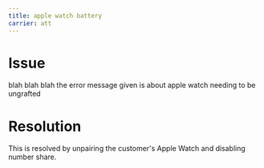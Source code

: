 ```yaml
---
title: apple watch battery
carrier: att
---
```

# Issue
blah blah blah the error message given is about apple watch needing to be ungrafted


# Resolution
This is resolved by unpairing the customer's Apple Watch and disabling number share.
